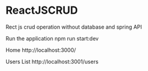 # ReactJSCRUD
Rect js crud operation without database and spring API


Run the application
npm run start:dev

Home
http://localhost:3000/

Users List
http://localhost:3001/users
